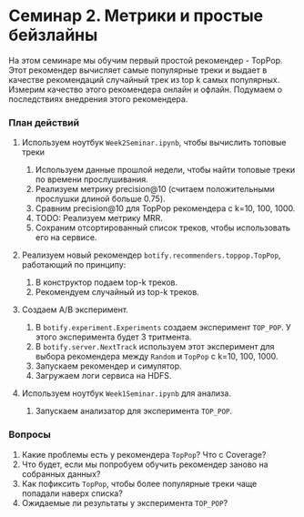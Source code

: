 # Семинар 2. Метрики и простые бейзлайны

На этом семинаре мы обучим первый простой рекомендер - TopPop. Этот рекомендер вычисляет самые популярные треки и выдает в качестве рекомендаций случайный трек из top k самых популярных. Измерим качество этого рекомендера онлайн и офлайн. Подумаем о последствиях внедрения этого рекомендера.

### План действий

1. Используем ноутбук `Week2Seminar.ipynb`, чтобы вычислить топовые треки
    1. Используем данные прошлой недели, чтобы найти топовые треки по времени прослушивания.
    2. Реализуем метрику precision@10 (считаем положительными прослушки длиной больше 0.75).
    3. Сравним precision@10 для TopPop рекомендера с k=10, 100, 1000.
    4. TODO: Реализуем метрику MRR.
    5. Сохраним отсортированный список треков, чтобы использовать его на сервисе.
        
2.  Реализуем новый рекомендер `botify.recommenders.toppop.TopPop`, работающий по принципу:
    1. В конструктор подаем top-k треков.
    2. Рекомендуем случайный из top-k треков.
    
3. Создаем A/B эксперимент.
    1. В `botify.experiment.Experiments` создаем эксперимент `TOP_POP`. У этого эксперимента будет 3 тритмента.
    2. В `botify.server.NextTrack` используем этот эксперимент для выбора рекомендера между `Random` и `TopPop` с k=10, 100, 1000.
    3. Запускаем рекомендер и симулятор.
    4. Загружаем логи сервиса на HDFS.
   
4. Используем ноутбук `Week1Seminar.ipynb` для анализа.
    1. Запускаем анализатор для эксперимента `TOP_POP`.

### Вопросы

1. Какие проблемы есть у рекомендера `TopPop`? Что с Coverage?  
2. Что будет, если мы попробуем обучить рекомендер заново на собранных данных?
3. Как пофиксить `TopPop`, чтобы более популярные треки чаще попадали наверх списка?
4. Ожидаемые ли результаты у эксперимента `TOP_POP`?
